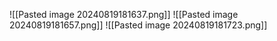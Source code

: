 ![[Pasted image 20240819181637.png]]
![[Pasted image 20240819181657.png]]
![[Pasted image 20240819181723.png]]
